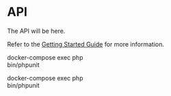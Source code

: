 # API

The API will be here.

Refer to the [Getting Started Guide](https://api-platform.com/docs/distribution) for more information.

docker-compose exec php \
bin/phpunit


docker-compose exec php \
bin/phpunit

